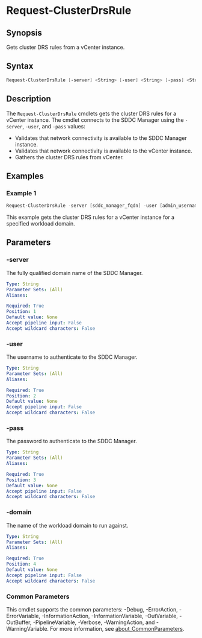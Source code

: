 # Request-ClusterDrsRule

## Synopsis

Gets cluster DRS rules from a vCenter instance.

## Syntax

```powershell
Request-ClusterDrsRule [-server] <String> [-user] <String> [-pass] <String> [-domain] <String> [<CommonParameters>]
```

## Description

The `Request-ClusterDrsRule` cmdlets gets the cluster DRS rules for a vCenter instance.
The cmdlet connects to the SDDC Manager using the `-server`, `-user`, and `-pass` values:

- Validates that network connectivity is available to the SDDC Manager instance.
- Validates that network connectivity is available to the vCenter instance.
- Gathers the cluster DRS rules from vCenter.

## Examples

### Example 1

```powershell
Request-ClusterDrsRule -server [sddc_manager_fqdn] -user [admin_username] -pass [admin_password] -workloadDomain [workload_domain_name]
```

This example gets the cluster DRS rules for a vCenter instance for a specified workload domain.

## Parameters

### -server

The fully qualified domain name of the SDDC Manager.

```yaml
Type: String
Parameter Sets: (All)
Aliases:

Required: True
Position: 1
Default value: None
Accept pipeline input: False
Accept wildcard characters: False
```

### -user

The username to authenticate to the SDDC Manager.

```yaml
Type: String
Parameter Sets: (All)
Aliases:

Required: True
Position: 2
Default value: None
Accept pipeline input: False
Accept wildcard characters: False
```

### -pass

The password to authenticate to the SDDC Manager.

```yaml
Type: String
Parameter Sets: (All)
Aliases:

Required: True
Position: 3
Default value: None
Accept pipeline input: False
Accept wildcard characters: False
```

### -domain

The name of the workload domain to run against.

```yaml
Type: String
Parameter Sets: (All)
Aliases:

Required: True
Position: 4
Default value: None
Accept pipeline input: False
Accept wildcard characters: False
```

### Common Parameters

This cmdlet supports the common parameters: -Debug, -ErrorAction, -ErrorVariable, -InformationAction, -InformationVariable, -OutVariable, -OutBuffer, -PipelineVariable, -Verbose, -WarningAction, and -WarningVariable. For more information, see [about_CommonParameters](http://go.microsoft.com/fwlink/?LinkID=113216).
